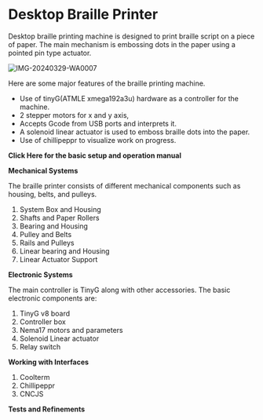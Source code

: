 # Desktop Braille Printer

Desktop braille printing machine is designed to print braille script on a piece of paper. The main mechanism is embossing dots in the paper using a pointed pin type actuator.

![IMG-20240329-WA0007](https://github.com/fablabnepal1/Desktop-Braille-Printing-Machine/assets/140875358/967ec639-ef22-453c-ac73-73f3ae72a742)

Here are some major features of the braille printing machine.
* Use of tinyG(ATMLE xmega192a3u) hardware as a controller for the machine.
* 2 stepper motors for x and y axis,
* Accepts Gcode from USB ports and interprets it.
* A solenoid linear actuator is used to emboss braille dots into the paper.
* Use of chillipeppr to visualize work on progress.

**Click Here for the basic setup and operation manual**


**Mechanical Systems**
  
The braille printer consists of different mechanical components such as housing, belts, and pulleys.

1. System Box and Housing
2. Shafts and  Paper Rollers
3. Bearing and Housing
4. Pulley and Belts
5. Rails and Pulleys
6. Linear bearing and Housing
7. Linear Actuator Support

**Electronic Systems**

The main controller is TinyG along with other accessories. The basic electronic components are: 

1. TinyG v8 board
2. Controller box
3. Nema17 motors and parameters
4. Solenoid Linear actuator
5. Relay switch

**Working with Interfaces**
1. Coolterm
2. Chillipeppr
3. CNCJS

**Tests and Refinements**

